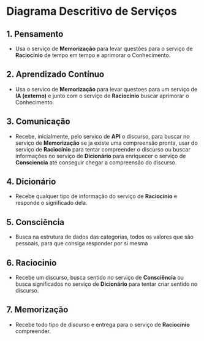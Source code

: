 # Diagrama Descritivo de Serviços

## 1. Pensamento
   - Usa o serviço de **Memorização** para levar questões para o serviço de **Raciocínio** de tempo em tempo e aprimorar o Conhecimento.

## 2. Aprendizado Contínuo
   - Usa o servico de **Memorização** para levar questoes para um serviço de **IA (externo)** e junto com o serviço de **Raciocínio** buscar aprimorar o Conhecimento.

## 3. Comunicação
   - Recebe, inicialmente, pelo servico de **API** o discurso, para buscar no serviço de **Memorização** se ja existe uma compreensão pronta, usar do serviço de **Raciocínio** para tentar compreender o discurso ou buscar informações no serviço de **Dicionário** para enriquecer o serviço de **Consciencia** até conseguir chegar a compreensão do discurso.

## 4. Dicionário
   - Recebe qualquer tipo de informação do serviço de **Raciocínio** e responde o significado dela.

## 5. Consciência
   - Busca na estrutura de dados das categorias, todos os valores que são pessoais, para que consiga responder por si mesma

## 6. Raciocinio
   - Recebe um discurso, busca sentido no serviço de **Consciência** ou busca significados no serviço de **Dicionário** para tentar criar sentido no discurso.

## 7. Memorização
   - Recebe todo tipo de discurso e entrega para o serviço de **Raciocínio** compreender.
